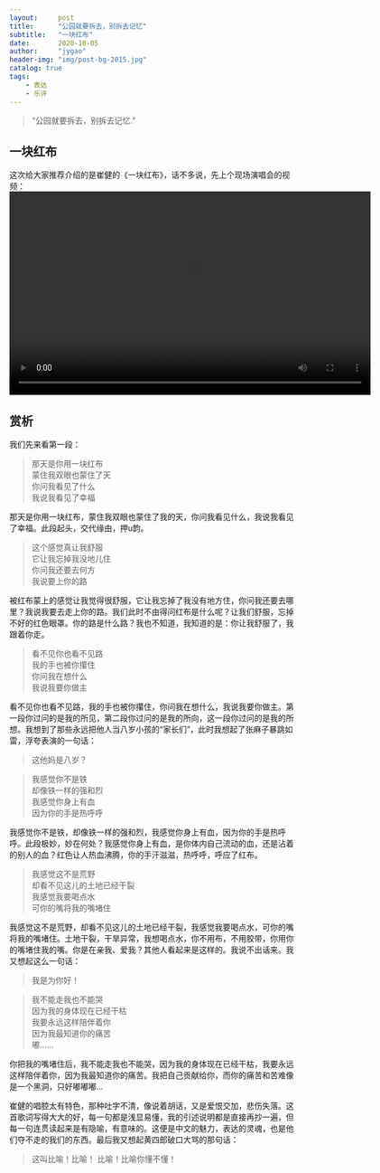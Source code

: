 ```yaml
---
layout:     post
title:      "公园就要拆去，别拆去记忆"
subtitle:   "一块红布"
date:       2020-10-05
author:     "jygao"
header-img: "img/post-bg-2015.jpg"
catalog: true
tags:
    - 表达
    - 乐评
---
```


> “公园就要拆去，别拆去记忆.”

##  一块红布

这次给大家推荐介绍的是崔健的《一块红布》，话不多说，先上个现场演唱会的视频：
<video width="640" height="360" src="https://vd3.bdstatic.com/mda-jkhx36xak8q81w2u/mda-jkhx36xak8q81w2u.mp4" controls="controls" poster="">
your browser does not support the  HTML5 Video element
</video>
## 赏析

我们先来看第一段：
>那天是你用一块红布    
蒙住我双眼也蒙住了天    
你问我看见了什么   
我说我看见了幸福   

那天是你用一块红布，蒙住我双眼也蒙住了我的天，你问我看见什么，我说我看见了幸福。此段起头，交代缘由，押u韵。


>这个感觉真让我舒服   
它让我忘掉我没地儿住   
你问我还要去何方   
我说要上你的路    

被红布蒙上的感觉让我觉得很舒服，它让我忘掉了我没有地方住，你问我还要去哪里？我说我要去走上你的路。我们此时不由得问红布是什么呢？让我们舒服，忘掉不好的红色眼罩。你的路是什么路？我也不知道，我知道的是：你让我舒服了，我跟着你走。


>看不见你也看不见路   
我的手也被你攥住   
你问我在想什么   
我说我要你做主    

看不见你也看不见路，我的手也被你攥住，你问我在想什么，我说我要你做主。第一段你过问的是我的所见，第二段你过问的是我的所向，这一段你过问的是我的所想。我想到了那些永远把他人当八岁小孩的“家长们”，此时我想起了张麻子暴跳如雷，浮夸表演的一句话：
> 这他妈是八岁？


>我感觉你不是铁   
却像铁一样的强和烈   
我感觉你身上有血   
因为你的手是热呼呼   

我感觉你不是铁，却像铁一样的强和烈，我感觉你身上有血，因为你的手是热呼呼。此段极妙，妙在何处？我感觉你身上有血，是你体内自己流动的血，还是沾着的别人的血？红色让人热血沸腾，你的手汗滋滋，热呼呼，呼应了红布。


>我感觉这不是荒野   
却看不见这儿的土地已经干裂   
我感觉我要喝点水   
可你的嘴将我的嘴堵住   

我感觉这不是荒野，却看不见这儿的土地已经干裂，我感觉我要喝点水，可你的嘴将我的嘴堵住。土地干裂，干旱异常，我想喝点水，你不用布，不用胶带，你用你的嘴堵住我的嘴。你是在亲我、爱我？其他人看起来是这样的。我说不出话来。我又想起这么一句话：
> 我是为你好！


>我不能走我也不能哭   
因为我的身体现在已经干枯   
我要永远这样陪伴着你   
因为我最知道你的痛苦   
嘟……    

你把我的嘴堵住后，我不能走我也不能哭，因为我的身体现在已经干枯，我要永远这样陪伴着你，因为我最知道你的痛苦。我把自己贡献给你，而你的痛苦和苦难像是一个黑洞，只好嘟嘟嘟...

崔健的唱腔太有特色，那种吐字不清，像说着胡话，又是爱恨交加，悲伤失落。这首歌词写得大大的好，每一句都是浅显易懂，我的引述说明都是直接再抄一遍，但每一句连贯读起来是有隐喻，有意味的。这便是中文的魅力，表达的灵魂，也是他们夺不走的我们的东西。最后我又想起黄四郎破口大骂的那句话：

> 这叫比喻！比喻！ 比喻！比喻你懂不懂！


